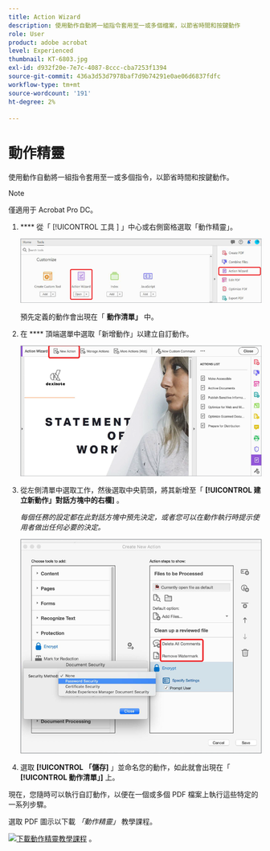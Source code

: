 ```yaml
---
title: Action Wizard
description: 使用動作自動將一組指令套用至一或多個檔案，以節省時間和按鍵動作
role: User
product: adobe acrobat
level: Experienced
thumbnail: KT-6803.jpg
exl-id: d932f20e-7e7c-4087-8ccc-cba7253f1394
source-git-commit: 436a3d53d7978baf7d9b74291e0ae06d6837fdfc
workflow-type: tm+mt
source-wordcount: '191'
ht-degree: 2%

---
```


# 動作精靈

使用動作自動將一組指令套用至一或多個指令，以節省時間和按鍵動作。

>[!NOTE]
>
>僅適用于 Acrobat Pro DC。

1. **** 從「 [!UICONTROL  工具 ] 」中心或右側窗格選取「動作精靈」。

   ![動作精靈步驟 1](../assets/ActionWizard_1.png)

   預先定義的動作會出現在「 **動作清單」** 中。

1. 在 **** 頂端選單中選取「新增動作」以建立自訂動作。

   ![動作精靈步驟 2](../assets/ActionWizard_2.png)

1. 從左側清單中選取工作，然後選取中央箭頭，將其新增至「 **[!UICONTROL 建立新動作」對話方塊中的右欄]** 。

   *每個任務的設定都在此對話方塊中預先決定，或者您可以在動作執行時提示使用者做出任何必要的決定。*

   ![動作精靈步驟 3](../assets/ActionWizard_3.png)

1. 選取 **[!UICONTROL 「儲存]** 」並命名您的動作，如此就會出現在「 **[!UICONTROL 動作清單」]** 上。

現在，您隨時可以執行自訂動作，以便在一個或多個 PDF 檔案上執行這些特定的一系列步驟。

選取 PDF 圖示以下載 *「動作精靈」* 教學課程。

[![下載動作精靈教學課程 ](../assets/acrobat_PDF_96.png)](../assets/AcrobatDCActionWizard.pdf) 。
